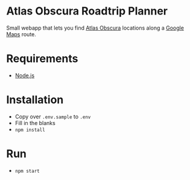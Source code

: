 # Atlas Obscura Roadtrip Planner

Small webapp that lets you find [Atlas Obscura](https://www.atlasobscura.com/) locations along a [Google Maps](https://developers.google.com/maps/documentation/) route.

# Requirements
- [Node.js](https://nodejs.org)

# Installation

- Copy over ``.env.sample`` to ``.env``
- Fill in the blanks
- ``npm install``

# Run

- ``npm start``